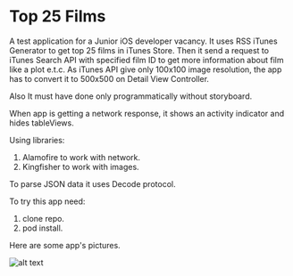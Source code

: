 # Top 25 Films
A test application for a Junior iOS developer vacancy. It uses  RSS iTunes Generator to get top 25 films in iTunes Store. Then it send a request to iTunes Search API with specified film ID to get more information about film like a plot e.t.c. As iTunes API give only 100x100 image resolution, the app has to convert it to 500x500 on Detail View Controller.

Also It must have done only programmatically without storyboard.

When app is getting a network response, it shows an activity indicator and hides tableViews.

Using libraries:
1) Alamofire to work with network.
2) Kingfisher to work with images.

To parse JSON data it uses Decode protocol.

To try this app need:
1) clone repo.
2) pod install.

Here are some app's pictures.

![alt text](https://sun9-9.userapi.com/c857416/v857416292/cfbb5/zXNHbUgvqqs.jpg "Images")




